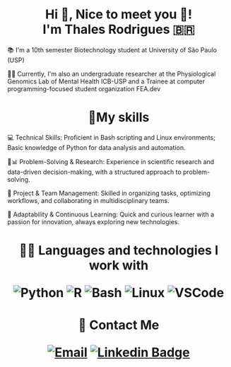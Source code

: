 <h1 align="center">Hi 👋, Nice to meet you 🙂!<br> I'm Thales Rodrigues 🇧🇷</h1>

<p align="left">📚 I'm a 10th semester Biotechnology student at University of São Paulo (USP) 

<p align="left">👨‍🔬 Currently, I'm also an undergraduate researcher at the Physiological Genomics Lab of Mental Health ICB-USP and a Trainee at computer programming-focused student organization FEA.dev

<h1 align="center">🚀My skills</h2> 
  
<p align="left">💻 Technical Skills: Proficient in Bash scripting and Linux environments; Basic knowledge of Python for data analysis and automation.
  
<p align="left">🥼📊 Problem-Solving & Research: Experience in scientific research and data-driven decision-making, with a structured approach to problem-solving.

<p align="left">📆 Project & Team Management: Skilled in organizing tasks, optimizing workflows, and collaborating in multidisciplinary teams.

<p align="left">🧠 Adaptability & Continuous Learning: Quick and curious learner with a passion for innovation, always exploring new technologies.


<h1 align="center">👨‍💻 Languages and technologies I work with



![Python](https://img.shields.io/badge/Python-3776AB?style=for-the-badge&logo=python&logoColor=white)
![R](https://img.shields.io/badge/R-276DC3?style=for-the-badge&logo=r&logoColor=white)
![Bash](https://img.shields.io/badge/Shell_Script-4EAA25?style=for-the-badge&logo=gnu-bash&logoColor=white)
![Linux](https://img.shields.io/badge/Linux-333333?style=for-the-badge&logo=linux&logoColor=white)
![VSCode](https://img.shields.io/badge/VS_Code-0078D4?style=for-the-badge&logo=visual%20studio%20code&logoColor=white)



<h1 align="center">📨 Contact Me


  [![Email](https://img.shields.io/badge/Gmail-D14836?style=for-the-badge&logo=gmail&logoColor=white)](mailto:thalesvieira@usp.br)
  [![Linkedin Badge](https://img.shields.io/badge/LinkedIn-0077B5?style=for-the-badge&logo=linkedin&logoColor=white)](https://www.linkedin.com/in/thales-vieira-rodrigues-79aa80212/)
</div>
